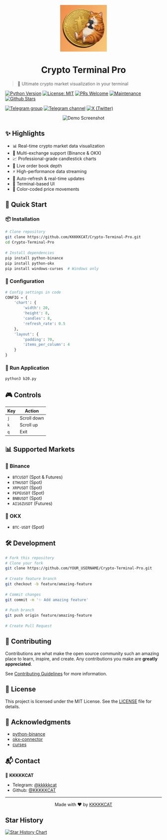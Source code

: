 <p align="center">
<img src="https://raw.githubusercontent.com/KKKKKCAT/Crypto-Terminal-Pro/refs/heads/main/assets/Crypto-Terminal-Pro-logo.webp" alt="Crypto Terminal Pro" width="150">
</p>
<h1 align="center">Crypto Terminal Pro</h1>

> 🚀 Ultimate crypto market visualization in your terminal

[![Python Version](https://img.shields.io/badge/python-3.9+-blue.svg?style=flat-square&logo=python)](https://www.python.org/downloads/)
[![License: MIT](https://img.shields.io/badge/License-MIT-yellow.svg?style=flat-square&logo=mit)](https://opensource.org/licenses/MIT)
[![PRs Welcome](https://img.shields.io/badge/PRs-welcome-brightgreen.svg?style=flat-square&logo=github)](http://makeapullrequest.com)
[![Maintenance](https://img.shields.io/badge/Maintained%3F-yes-green.svg?style=flat-square&logo=github)](https://github.com/KKKKKCAT/Crypto-Terminal-Pro)
[![Github Stars](https://img.shields.io/github/stars/KKKKKCAT/Crypto-Terminal-Pro?style=flat-square&logo=github)](https://github.com/KKKKKCAT/Crypto-Terminal-Pro/stargazers)


[![Telegram group](https://img.shields.io/badge/dynamic/json?url=https%3A%2F%2Fapi.swo.moe%2Fstats%2Ftelegram%2Fkkcatblog&query=count&color=2CA5E0&label=Telegram%20Group&logo=telegram&cacheSeconds=3600&style=flat-square)](https://t.me/kkcatblog) [![Telegram channel](https://img.shields.io/badge/dynamic/json?url=https%3A%2F%2Fapi.swo.moe%2Fstats%2Ftelegram%2Fkkkkkcat&query=count&color=2CA5E0&label=Telegram%20Channel&logo=telegram&cacheSeconds=3600&style=flat-square)](https://t.me/kkkkkcat) [![X (Twitter)](https://img.shields.io/badge/any_text-Follow-blue?color=2CA5E0&label=Twitter&logo=X&cacheSeconds=3600&style=flat-square)](https://x.com/intent/follow?screen_name=kcat88888)

<p align="center">
  <img src="https://via.placeholder.com/800x400?text=Terminal+Demo" alt="Demo Screenshot" width="800">
</p>

## ✨ Highlights

- 📊 Real-time crypto market data visualization
- 🎯 Multi-exchange support (Binance & OKX)
- 📈 Professional-grade candlestick charts
- 📕 Live order book depth
- ⚡ High-performance data streaming
- 🔄 Auto-refresh & real-time updates
- 🌙 Terminal-based UI
- 🎨 Color-coded price movements

## 🚀 Quick Start

### 📦 Installation

```bash
# Clone repository
git clone https://github.com/KKKKKCAT/Crypto-Terminal-Pro.git
cd Crypto-Terminal-Pro

# Install dependencies
pip install python-binance
pip install python-okx
pip install windows-curses  # Windows only
```

### 🔧 Configuration

```python
# Config settings in code
CONFIG = {
    'chart': {
        'width': 20,
        'height': 8,
        'candles': 8,
        'refresh_rate': 0.5
    },
    'layout': {
        'padding': 70,
        'items_per_column': 4
    }
}
```

### 💫 Run Application

```bash
python3 b20.py
```

## 🎮 Controls

| Key | Action |
|-----|--------|
| `j` | Scroll down |
| `k` | Scroll up |
| `q` | Exit |

## 📊 Supported Markets

### 💎 Binance
- `BTCUSDT` (Spot & Futures)
- `ETHUSDT` (Spot)
- `XRPUSDT` (Spot)
- `PEPEUSDT` (Spot)
- `BNBUSDT` (Spot)
- `AI16ZUSDT` (Futures)

### 🌟 OKX
- `BTC-USDT` (Spot)

## 🛠️ Development

```bash
# Fork this repository
# Clone your fork
git clone https://github.com/YOUR_USERNAME/Crypto-Terminal-Pro.git

# Create feature branch
git checkout -b feature/amazing-feature

# Commit changes
git commit -m '✨ Add amazing feature'

# Push branch
git push origin feature/amazing-feature

# Create Pull Request
```

## 🤝 Contributing

Contributions are what make the open source community such an amazing place to learn, inspire, and create. Any contributions you make are **greatly appreciated**.

See [Contributing Guidelines](CONTRIBUTING.md) for more information.

## 📝 License

This project is licensed under the MIT License. See the [LICENSE](LICENSE) file for details.

## 💫 Acknowledgments

- [python-binance](https://github.com/sammchardy/python-binance)
- [okx-connector](https://github.com/okxapi/python-okx)
- [curses](https://docs.python.org/3/library/curses.html)

## 📬 Contact

👤 **KKKKKCAT**
- Telegram: [@kkkkkcat](https://t.me/kkkkkcat)
- Github: [@KKKKKCAT](https://github.com/KKKKKCAT)

---

<p align="center">Made with ❤️ by <a href="https://github.com/KKKKKCAT">KKKKKCAT</a></p>

## Star History
[![Star History Chart](https://api.star-history.com/svg?repos=KKKKKCAT/Crypto-Terminal-Pro&type=Date)](https://star-history.com/#KKKKKCAT/Crypto-Terminal-Pro&Date)
